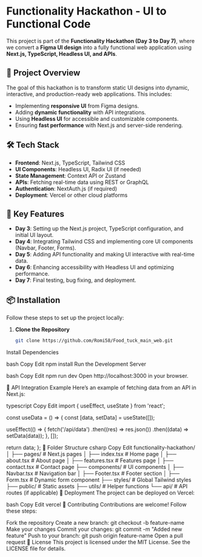 
# Functionality Hackathon - UI to Functional Code  

This project is part of the **Functionality Hackathon (Day 3 to Day 7)**, where we convert a **Figma UI design** into a fully functional web application using **Next.js, TypeScript, Headless UI, and APIs**.

## 🚀 Project Overview  

The goal of this hackathon is to transform static UI designs into dynamic, interactive, and production-ready web applications. This includes:  

- Implementing **responsive UI** from Figma designs.  
- Adding **dynamic functionality** with API integrations.  
- Using **Headless UI** for accessible and customizable components.  
- Ensuring **fast performance** with Next.js and server-side rendering.  

## 🛠️ Tech Stack  

- **Frontend**: Next.js, TypeScript, Tailwind CSS  
- **UI Components**: Headless UI, Radix UI (if needed)  
- **State Management**: Context API or Zustand  
- **APIs**: Fetching real-time data using REST or GraphQL  
- **Authentication**: NextAuth.js (if required)  
- **Deployment**: Vercel or other cloud platforms  

## 📌 Key Features  

- **Day 3**: Setting up the Next.js project, TypeScript configuration, and initial UI layout.  
- **Day 4**: Integrating Tailwind CSS and implementing core UI components (Navbar, Footer, Forms).  
- **Day 5**: Adding API functionality and making UI interactive with real-time data.  
- **Day 6**: Enhancing accessibility with Headless UI and optimizing performance.  
- **Day 7**: Final testing, bug fixing, and deployment.  

## 📦 Installation  

Follow these steps to set up the project locally:  

1. **Clone the Repository**  
   ```bash
   git clone https://github.com/Romi58/Food_tuck_main_web.git

Install Dependencies

bash
Copy
Edit
npm install
Run the Development Server

bash
Copy
Edit
npm run dev
Open http://localhost:3000 in your browser.

🔗 API Integration Example
Here’s an example of fetching data from an API in Next.js:

typescript
Copy
Edit
import { useEffect, useState } from 'react';

const useData = () => {
  const [data, setData] = useState([]);

  useEffect(() => {
    fetch('/api/data')
      .then((res) => res.json())
      .then((data) => setData(data));
  }, []);

  return data;
};
📂 Folder Structure
csharp
Copy
Edit
functionality-hackathon/
│
├── pages/               # Next.js pages
│   ├── index.tsx        # Home page
│   ├── about.tsx        # About page
│   ├── features.tsx     # Features page
│   ├── contact.tsx      # Contact page
├── components/          # UI components
│   ├── Navbar.tsx       # Navigation bar
│   ├── Footer.tsx       # Footer section
│   ├── Form.tsx         # Dynamic form component
├── styles/              # Global Tailwind styles
├── public/              # Static assets
├── utils/               # Helper functions
└── api/                 # API routes (if applicable)
🚀 Deployment
The project can be deployed on Vercel:

bash
Copy
Edit
vercel
🤝 Contributing
Contributions are welcome! Follow these steps:

Fork the repository
Create a new branch: git checkout -b feature-name
Make your changes
Commit your changes: git commit -m "Added new feature"
Push to your branch: git push origin feature-name
Open a pull request
📜 License
This project is licensed under the MIT License. See the LICENSE file for details.
